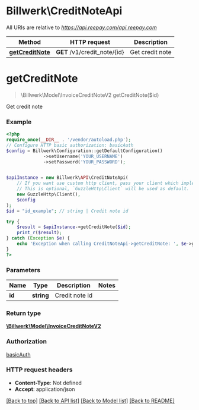 # Billwerk\CreditNoteApi

All URIs are relative to *https://api.reepay.com/api.reepay.com*

Method | HTTP request | Description
------------- | ------------- | -------------
[**getCreditNote**](CreditNoteApi.md#getcreditnote) | **GET** /v1/credit_note/{id} | Get credit note

# **getCreditNote**
> \Billwerk\Model\InvoiceCreditNoteV2 getCreditNote($id)

Get credit note

### Example
```php
<?php
require_once(__DIR__ . '/vendor/autoload.php');
// Configure HTTP basic authorization: basicAuth
$config = Billwerk\Configuration::getDefaultConfiguration()
              ->setUsername('YOUR_USERNAME')
              ->setPassword('YOUR_PASSWORD');


$apiInstance = new Billwerk\API\CreditNoteApi(
    // If you want use custom http client, pass your client which implements `GuzzleHttp\ClientInterface`.
    // This is optional, `GuzzleHttp\Client` will be used as default.
    new GuzzleHttp\Client(),
    $config
);
$id = "id_example"; // string | Credit note id

try {
    $result = $apiInstance->getCreditNote($id);
    print_r($result);
} catch (Exception $e) {
    echo 'Exception when calling CreditNoteApi->getCreditNote: ', $e->getMessage(), PHP_EOL;
}
?>
```

### Parameters

Name | Type | Description  | Notes
------------- | ------------- | ------------- | -------------
 **id** | **string**| Credit note id |

### Return type

[**\Billwerk\Model\InvoiceCreditNoteV2**](../Model/InvoiceCreditNoteV2.md)

### Authorization

[basicAuth](../../README.md#basicAuth)

### HTTP request headers

 - **Content-Type**: Not defined
 - **Accept**: application/json

[[Back to top]](#) [[Back to API list]](../../README.md#documentation-for-api-endpoints) [[Back to Model list]](../../README.md#documentation-for-models) [[Back to README]](../../README.md)

